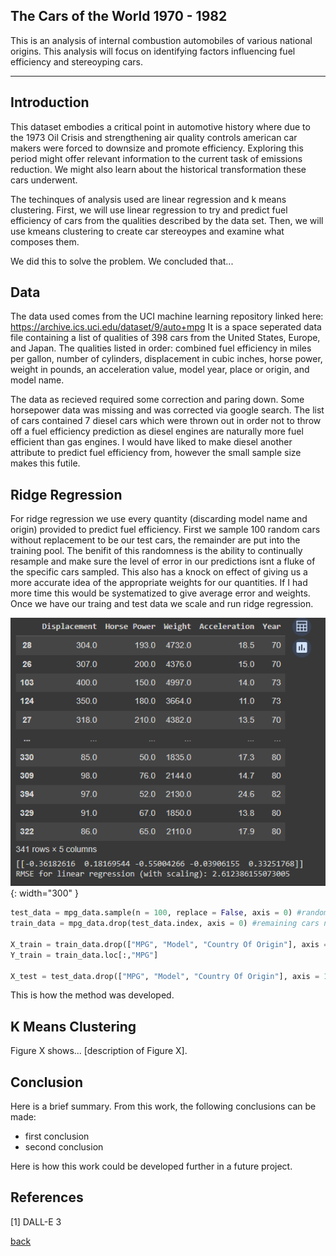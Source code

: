 ## The Cars of the World 1970 - 1982

This is an analysis of internal combustion automobiles of various national origins. This analysis will focus on identifying factors influencing fuel efficiency and stereoyping cars. 

***

## Introduction 

This dataset embodies a critical point in automotive history where due to the 1973 Oil Crisis and strengthening air quality controls american car makers were forced to downsize and promote efficiency. Exploring this period might offer relevant information to the current task of emissions reduction. We might also learn about the historical transformation these cars underwent.  

The techinques of analysis used are linear regression and k means clustering. First, we will use linear regression to try and predict fuel efficiency of cars from the qualities described by the data set. Then, we will use kmeans clustering to create car stereoypes and examine what composes them.

We did this to solve the problem. We concluded that...

## Data

The data used comes from the UCI machine learning repository linked here: https://archive.ics.uci.edu/dataset/9/auto+mpg
It is a space seperated data file containing a list of qualities of 398 cars from the United States, Europe, and Japan. 
The qualities listed in order: combined fuel efficiency in miles per gallon, number of cylinders, displacement in cubic inches, horse power, weight in pounds, an acceleration value, model year, place or origin, and model name. 

The data as recieved required some correction and paring down. Some horsepower data was missing and was corrected via google search. The list of cars contained 7 diesel cars which were thrown out in order not to throw off a fuel efficiency prediction as diesel engines are naturally more fuel efficient than gas engines. I would have liked to make diesel another attribute to predict fuel efficiency from, however the small sample size makes this futile. 

## Ridge Regression

For ridge regression we use every quantity (discarding model name and origin) provided to predict fuel efficiency. First we sample 100 random cars without replacement to be our test cars, the remainder are put into the training pool. The benifit of this randomness is the ability to continually resample and make sure the level of error in our predictions isnt a fluke of the specific cars sampled. This also has a knock on effect of giving us a more accurate idea of the appropriate weights for our quantities. If I had more time this would be systematized to give average error and weights. Once we have our traing and test data we scale and run ridge regression.

![](assets/IMG/Capture.png){: width="300" }

```python
test_data = mpg_data.sample(n = 100, replace = False, axis = 0) #random sample of the cars
train_data = mpg_data.drop(test_data.index, axis = 0) #remaining cars not sampled

X_train = train_data.drop(["MPG", "Model", "Country Of Origin"], axis = 1)
Y_train = train_data.loc[:,"MPG"]

X_test = test_data.drop(["MPG", "Model", "Country Of Origin"], axis = 1)
```

This is how the method was developed.

## K Means Clustering

Figure X shows... [description of Figure X].

## Conclusion

Here is a brief summary. From this work, the following conclusions can be made:
* first conclusion
* second conclusion

Here is how this work could be developed further in a future project.

## References
[1] DALL-E 3

[back](./)
